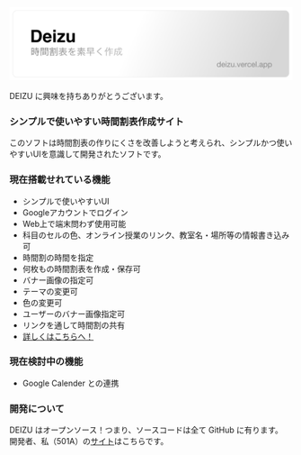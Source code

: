 ![DEIZU logo](./public//deizuBanner.png)

DEIZU に興味を持ちありがとうございます。

### シンプルで使いやすい時間割表作成サイト

このソフトは時間割表の作りにくさを改善しようと考えられ、シンプルかつ使いやすいUIを意識して開発されたソフトです。

### 現在搭載せれている機能

- シンプルで使いやすいUI
- Googleアカウントでログイン
- Web上で端末問わず使用可能
- 科目のセルの色、オンライン授業のリンク、教室名・場所等の情報書き込み可
- 時間割の時間を指定
- 何枚もの時間割表を作成・保存可
- バナー画像の指定可
- テーマの変更可
- 色の変更可
- ユーザーのバナー画像指定可
- リンクを通して時間割の共有
- [詳しくはこちらへ！](https://deizu.vercel.app/)

### 現在検討中の機能

- Google Calender との連携

### 開発について

DEIZU はオープンソース！つまり、ソースコードは全て GitHub に有ります。
開発者、私（501A）の[サイト](https://501a.netlify.app/)はこちらです。